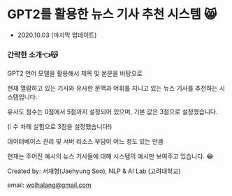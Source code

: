 # GPT2를 활용한 뉴스 기사 추천 시스템 &#128568;

- 2020.10.03 (마지막 업데이트)

### 간략한 소개👈&#128573;

GPT2 언어 모델을 활용해서 제목 및 본문을 바탕으로 

현재 열람하고 있는 기사와 유사한 문맥과 어휘를 지니고 있는 뉴스 기사를 추천하는 시스템입니다.

유사도 점수는 0점에서 5점까지 설정되어 있으며, 기본 값은 3점으로 설정했습니다. 

(&#10069; 수 차례 실험으로 3점을 설정했습니다!)

데이터베이스 관리 및 서버 리소스 부담이 어느 정도 있는 만큼

현재는 주어진 예시의 뉴스 기사들에 대해 시스템의 예시만 보여주고 있습니다. &#128514;

Created by: 서재형(Jaehyung Seo), NLP & AI Lab (고려대학교)

email: wolhalang@gmail.com


